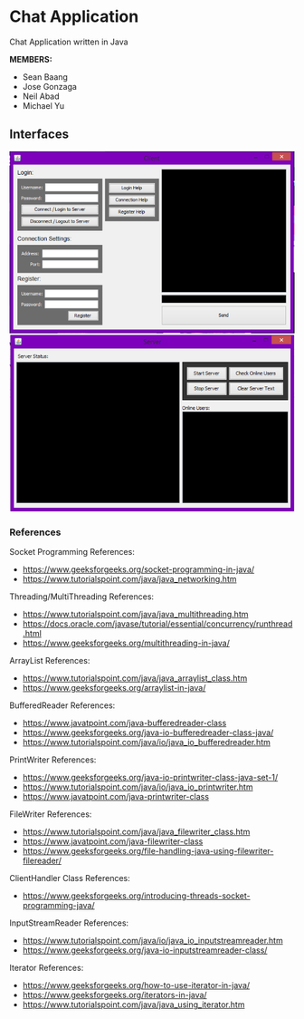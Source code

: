 # Chat Application
Chat Application written in Java

**MEMBERS:**
- Sean Baang
- Jose Gonzaga
- Neil Abad
- Michael Yu

## Interfaces

![client](client.PNG)
![server](server.PNG)

### References

Socket Programming References:
- https://www.geeksforgeeks.org/socket-programming-in-java/
- https://www.tutorialspoint.com/java/java_networking.htm

Threading/MultiThreading References:
- https://www.tutorialspoint.com/java/java_multithreading.htm
- https://docs.oracle.com/javase/tutorial/essential/concurrency/runthread.html
- https://www.geeksforgeeks.org/multithreading-in-java/

ArrayList References:
- https://www.tutorialspoint.com/java/java_arraylist_class.htm
- https://www.geeksforgeeks.org/arraylist-in-java/

BufferedReader References:
- https://www.javatpoint.com/java-bufferedreader-class
- https://www.geeksforgeeks.org/java-io-bufferedreader-class-java/
- https://www.tutorialspoint.com/java/io/java_io_bufferedreader.htm

PrintWriter References:
- https://www.geeksforgeeks.org/java-io-printwriter-class-java-set-1/
- https://www.tutorialspoint.com/java/io/java_io_printwriter.htm
- https://www.javatpoint.com/java-printwriter-class

FileWriter References:
- https://www.tutorialspoint.com/java/java_filewriter_class.htm
- https://www.javatpoint.com/java-filewriter-class
- https://www.geeksforgeeks.org/file-handling-java-using-filewriter-filereader/

ClientHandler Class References:
- https://www.geeksforgeeks.org/introducing-threads-socket-programming-java/

InputStreamReader References:
- https://www.tutorialspoint.com/java/io/java_io_inputstreamreader.htm
- https://www.geeksforgeeks.org/java-io-inputstreamreader-class/

Iterator References:
- https://www.geeksforgeeks.org/how-to-use-iterator-in-java/
- https://www.geeksforgeeks.org/iterators-in-java/
- https://www.tutorialspoint.com/java/java_using_iterator.htm



